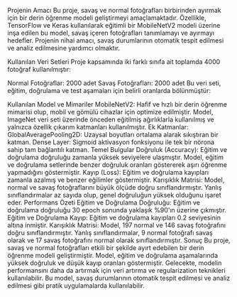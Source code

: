 Projenin Amacı
Bu proje, savaş ve normal fotoğrafları birbirinden ayırmak için bir derin öğrenme modeli geliştirmeyi amaçlamaktadır. Özellikle, TensorFlow ve Keras kullanılarak eğitimli bir MobileNetV2 modeli üzerine inşa edilen bu model, savaş içeren fotoğrafları tanımlamayı ve ayırmayı hedefler. Projenin nihai amacı, savaş durumlarının otomatik tespit edilmesi ve analiz edilmesine yardımcı olmaktır.

Kullanılan Veri Setleri
Proje kapsamında iki farklı sınıfa ait toplamda 4000 fotoğraf kullanılmıştır:

Normal Fotoğraflar: 2000 adet
Savaş Fotoğrafları: 2000 adet
Bu veri seti, eğitim, doğrulama ve test aşamaları için belirli oranlarda bölünmüştür:

Kullanılan Model ve Mimariler
MobileNetV2: Hafif ve hızlı bir derin öğrenme mimarisi olup, mobil ve gömülü cihazlar için optimize edilmiştir. Model, ImageNet veri seti üzerinde önceden eğitilmiş ağırlıklarla kullanılmış ve yalnızca özellik çıkarım katmanları kullanılmıştır.
Ek Katmanlar:
GlobalAveragePooling2D: Uzaysal boyutları ortalama alarak sıkıştıran bir katman.
Dense Layer: Sigmoid aktivasyon fonksiyonu ile tek bir nörona sahip tam bağlantılı katman.
Temel Bulgular
Doğruluk (Accuracy): Eğitim ve doğrulama doğruluğu zamanla yüksek seviyelere ulaşmıştır. Model, eğitim ve doğrulama setlerinde benzer doğruluk oranları göstererek aşırı öğrenme yapmadığını göstermiştir.
Kayıp (Loss): Eğitim ve doğrulama kayıpları zamanla azalmış ve benzer eğilimler göstermiştir.
Karışıklık Matrisi: Model, normal ve savaş fotoğraflarını büyük ölçüde doğru sınıflandırmıştır. Yanlış sınıflandırmalar az sayıda olup, genel doğruluğun yüksek olduğunu işaret eder.
Performans Özeti
Eğitim ve Doğrulama Doğruluğu: Eğitim ve doğrulama doğruluğu 30 epoch sonunda yaklaşık %90'ın üzerine çıkmıştır.
Eğitim ve Doğrulama Kayıp: Eğitim ve doğrulama kayıpları 0.2 seviyesinin altına inmiştir.
Karışıklık Matrisi: Model, 197 normal ve 146 savaş fotoğrafını doğru sınıflandırmıştır. Yanlış sınıflandırmalar, 9 normal fotoğrafı savaş olarak ve 17 savaş fotoğrafını normal olarak sınıflandırmıştır.
Sonuç
Bu proje, savaş ve normal fotoğrafları etkili bir şekilde ayırt edebilen bir derin öğrenme modeli geliştirmiştir. Model, eğitim ve doğrulama aşamalarında yüksek doğruluk ve düşük kayıp oranları göstermiştir. Gelecekte, modelin performansını daha da artırmak için veri artırma ve regularization teknikleri kullanılabilir. Bu model, savaş durumlarının otomatik tespit edilmesi ve analiz edilmesi gibi pratik uygulamalarda kullanılabilir.
